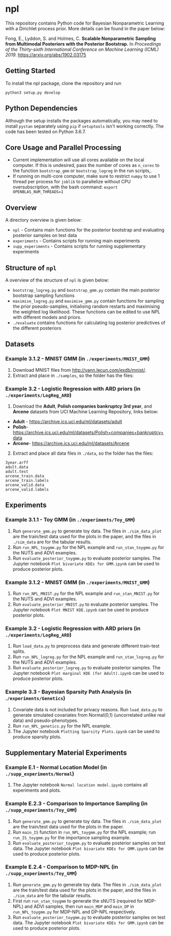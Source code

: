 # npl
This repository contains Python code for Bayesian Nonparametric Learning with a Dirichlet process prior. More details can be found in the paper below: 

Fong, E., Lyddon, S. and Holmes, C. **Scalable Nonparametric Sampling from Multimodal Posteriors with the Posterior Bootstrap.** In *Proceedings of the Thirty-sixth International Conference on Machine Learning (ICML) 2019.*
https://arxiv.org/abs/1902.03175

## Getting Started
To install the npl package, clone the repository and run
```
python3 setup.py develop
```
## Python Dependencies
Although the setup installs the packages automatically, you may need to install `pystan` separately using `pip` if `setuptools` isn't working correctly. The code has been tested on Python 3.6.7. 

## Core Usage and Parallel Processing
* Current implementation will use all cores available on the local computer. If this is undesired, pass the number of cores as `n_cores` to the function `bootstrap_gmm` or `bootstrap_logreg`  in the run scripts,.
* If running on multi-core computer, make sure to restrict `numpy` to use 1 thread per process for `joblib` to parallelize without CPU oversubscription, with the bash command:
`export OPENBLAS_NUM_THREADS=1`

## Overview
A directory overview is given below:
* `npl` - Contains main functions for the posterior bootstrap and evaluating posterior samples on test data
* `experiments` - Contains scripts for running main experiments
* `supp_experiments` - Contains scripts for running supplementary experiments

## Structure of  `npl` 
A overview of the structure of `npl` is given below:
* `bootstrap_logreg.py` and `bootstrap_gmm.py` contain the main posterior bootstrap sampling functions
* `maximise_logreg.py` and `maximise_gmm.py` contain functions for sampling the prior pseudo-samples, initialising random restarts and maximising the weighted log likelihood. These functions can be edited to use NPL with different models and priors.
* `./evaluate` contains functions for calculating log posterior predictives of the different posteriors

## Datasets
### __Example 3.1.2__ - MNIST GMM (in `./experiments/MNIST_GMM`)
1. Download MNIST files from http://yann.lecun.com/exdb/mnist/. 
2. Extract and place in `./samples`, so the folder has the files:

### __Example 3.2__ - Logistic Regression with ARD priors (in `./experiments/LogReg_ARD`)
1. Download the __Adult__, __Polish companies bankruptcy 3rd year__, and __Arcene__ datasets from UCI Machine Learning Repository, links below: 
* __Adult__ - https://archive.ics.uci.edu/ml/datasets/adult
* __Polish__- https://archive.ics.uci.edu/ml/datasets/Polish+companies+bankruptcy+data
*  __Arcene__- https://archive.ics.uci.edu/ml/datasets/Arcene

2. Extract and place all data files in  `./data`, so the folder has the files:
```
3year.arff
adult.data
adult.test
arcene_train.data
arcene_train.labels
arcene_valid.data
arcene_valid.labels
```

## Experiments
### __Example 3.1.1__ - Toy GMM (in `./experiments/Toy_GMM`)

1. Run `generate_gmm.py` to generate toy data. The files in `./sim_data_plot` are the train/test data used for the plots in the paper, and the files in `./sim_data` are for the tabular results.
2. Run `run_NPL_toygmm.py` for the NPL example and `run_stan_toygmm.py` for the NUTS and ADVI examples.
3. Run `evaluate_posterior_toygmm.py` to evaluate posterior samples. The Jupyter notebook `Plot bivariate KDEs for GMM.ipynb` can be used to produce posterior plots.

### __Example 3.1.2__ - MNIST GMM (in `./experiments/MNIST_GMM`)

1. Run `run_NPL_MNIST.py` for the NPL example and `run_stan_MNIST.py` for the NUTS and ADVI examples.
2. Run `evaluate_posterior_MNIST.py` to evaluate posterior samples. The Jupyter notebook `Plot MNIST KDE.ipynb` can be used to produce posterior plots.
 

### __Example 3.2__ - Logistic Regression with ARD priors (in `./experiments/LogReg_ARD`)

1. Run `load_data.py` to preprocess data and generate different train-test splits.
2. Run `run_NPL_logreg.py` for the NPL example and `run_stan_logreg.py` for the NUTS and ADVI examples.
3. Run `evaluate_posterior_logreg.py` to evaluate posterior samples. The Jupyter notebook `Plot marginal KDE (for Adult).ipynb` can be used to produce posterior plots.


### __Example 3.3__ - Bayesian Sparsity Path Analysis (in .`/experiments/Genetics`)
 
1. Covariate data is not included for privacy reasons. Run `load_data.py` to generate simulated covariates from Normal(0,1) (uncorrelated unlike real data) and pseudo-phenotypes. 
2. Run `run_NPL_genetics.py` for the NPL example.
3. The Jupyter notebook `Plotting Sparsity Plots.ipynb` can be used to produce sparsity plots.


## Supplementary Material Experiments
### __Example E.1__ - Normal Location Model (in `./supp_experiments/Normal`)

1. The Jupyter notebook `Normal location model.ipynb` contains all experiments and plots.

### __Example E.2.3__ - Comparison to Importance Sampling (in `./supp_experiments/Toy_GMM`)
1. Run `generate_gmm.py` to generate toy data. The files in `./sim_data_plot` are the train/test data used for the plots in the paper.
2. Run `main_IS` function in `run_NPL_toygmm.py` for the NPL example; run `run_IS_toygmm.py` for the importance sampling example.
3. Run `evaluate_posterior_toygmm.py` to evaluate posterior samples on test data. The Jupyter notebook `Plot bivariate KDEs for GMM.ipynb` can be used to produce posterior plots.


### __Example E.2.4__ - Comparison to MDP-NPL (in `./supp_experiments/Toy_GMM`)
1. Run `generate_gmm.py` to generate toy data. The files in `./sim_data_plot` are the train/test data used for the plots in the paper, and the files in `./sim_data` are for the tabular results.
2. First run `run_stan_toygmm` to generate the sNUTS (required for MDP-NPL) and ADVI samples, then run `main_MDP` and `main_DP` in `run_NPL_toygmm.py` for MDP-NPL and DP-NPL respectively.
3. Run `evaluate_posterior_toygmm.py` to evaluate posterior samples on test data. The Jupyter notebook `Plot bivariate KDEs for GMM.ipynb` can be used to produce posterior plots.
